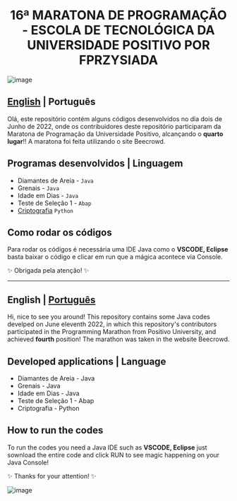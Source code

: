 <h1 align="center">
  <br>16ª MARATONA DE PROGRAMAÇÃO - ESCOLA DE TECNOLÓGICA DA UNIVERSIDADE POSITIVO POR FPRZYSIADA</h1>

![image](https://user-images.githubusercontent.com/86369677/173253371-4d4333df-7688-4f1c-ab3b-b24541ba3d91.png)

<a id="pt-readme"></a>
## [English](#en-readme) | Português

Olá, este repositório contém alguns códigos desenvolvidos no dia dois de Junho de 2022, onde os contribuidores deste repositório participaram da Maratona de Programação da Universidade Positivo, alcançando o **quarto lugar**!! A maratona foi feita utilizando o site Beecrowd. 


## Programas desenvolvidos   |     Linguagem

- Diamantes de Areia - `Java`
- Grenais - `Java`
- Idade em Dias - `Java`
- Teste de Seleção 1 - `Abap`
- [Criptografia](https://github.com/GabrielaSchmitt/16-MARATONA-DE-PROGRAMA-O-CTI-UP/blob/main/Criptografia.py) `Python`

## Como rodar os códigos

Para rodar os códigos é necessária uma IDE Java como o **VSCODE, Eclipse** basta baixar o código e clicar em run que a mágica acontece via Console. 

✨ Obrigada pela atenção! ✨

-------

<a id="en-readme"></a>
## English | [Português](#pt-readme)


Hi, nice to see you around! This repository contains some Java codes develped on June eleventh 2022, in which this repository's contributors participated in the Programming Marathon from Positivo University, and achieved **fourth** position! The marathon was taken in the website Beecrowd. 


## Developed applications    |     Language

- Diamantes de Areia -    Java
- Grenais - Java
- Idade em Dias - Java
- Teste de Seleção 1 - Abap
- Criptografia - Python

## How to run the codes

To run the codes you need a Java IDE such as **VSCODE, Eclipse**   just sownload the entire code and click RUN to see magic happening on your Java Console! 


✨ Thanks for your attention! ✨

![image](https://user-images.githubusercontent.com/86369677/173253378-721048ae-6d00-4571-abac-1ec4da8714fb.png)

